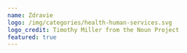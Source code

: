 ```yaml
---
name: Zdravie
logo: /img/categories/health-human-services.svg
logo_credit: Timothy Miller from the Noun Project
featured: true
---
```

